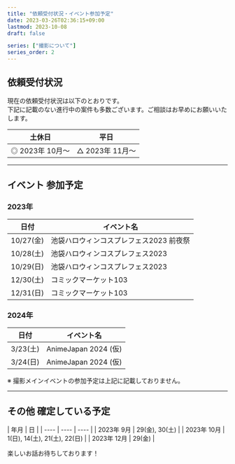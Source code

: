 ```yaml
---
title: "依頼受付状況・イベント参加予定"
date: 2023-03-26T02:36:15+09:00
lastmod: 2023-10-08
draft: false

series: ["撮影について"]
series_order: 2
---
```


## 依頼受付状況

現在の依頼受付状況は以下のとおりです。  
下記に記載のない進行中の案件も多数ございます。ご相談はお早めにお願いいたします。

| 土休日 | 平日 |
| ---- | ---- |
| ◎ 2023年 10月〜 | △ 2023年 11月〜 |

---

## イベント 参加予定

### 2023年

| 日付 | イベント名 |
| ---- | ---- |
| 10/27(金) | 池袋ハロウィンコスプレフェス2023 前夜祭 |
| 10/28(土) | 池袋ハロウィンコスプレフェス2023 |
| 10/29(日) | 池袋ハロウィンコスプレフェス2023 |
| 12/30(土) | コミックマーケット103 |
| 12/31(日) | コミックマーケット103 |

### 2024年

| 日付 | イベント名 |
| ---- | ---- |
| 3/23(土) | AnimeJapan 2024 (仮) |
| 3/24(日) | AnimeJapan 2024 (仮) |

※ 撮影メインイベントの参加予定は上記に記載しておりません。

---

## その他 確定している予定

| 年月 | 日 |
| ---- | ---- | ---- |
| 2023年 9月 | 29(金), 30(土) |
| 2023年 10月 | 1(日), 14(土), 21(土), 22(日) |
| 2023年 12月 | 29(金) |

楽しいお話お待ちしております！
